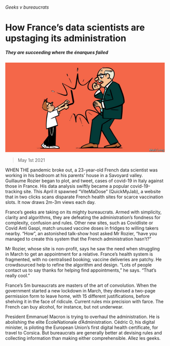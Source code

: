 ###### Geeks v bureaucrats

# How France’s data scientists are upstaging its administration 

##### They are succeeding where the énarques failed 

![image](images/20210501_eud001.jpg) 

> May 1st 2021 

WHEN THE pandemic broke out, a 23-year-old French data scientist was working in his bedroom at his parents’ house in a Savoyard valley. Guillaume Rozier began to plot, and tweet, cases of covid-19 in Italy against those in France. His data analysis swiftly became a popular covid-19-tracking site. This April it spawned “ViteMaDose” (QuickMyJab), a website that in two clicks scans disparate French health sites for scarce vaccination slots. It now draws 2m-3m views each day.

France’s geeks are taking on its mighty bureaucrats. Armed with simplicity, clarity and algorithms, they are defeating the administration’s fondness for complexity, confusion and rules. Other new sites, such as Covidliste or Covid Anti Gaspi, match unused vaccine doses in fridges to willing takers nearby. “How”, an astonished talk-show host asked Mr Rozier, “have you managed to create this system that the French administration hasn’t?”


Mr Rozier, whose site is non-profit, says he saw the need when struggling in March to get an appointment for a relative. France’s health system is fragmented, with no centralised booking; vaccine deliveries are patchy. He crowdsourced help to refine the algorithm and design. “Lots of people contact us to say thanks for helping find appointments,” he says. “That’s really cool.”

France’s 5m bureaucrats are masters of the art of convolution. When the government started a new lockdown in March, they devised a two-page permission form to leave home, with 15 different justifications, before shelving it in the face of ridicule. Current rules mix precision with farce. The French can buy alcohol, for instance, but not underwear.

President Emmanuel Macron is trying to overhaul the administration. He is abolishing the elite ÉcoleNationale d’Administration. Cédric O, his digital minister, is piloting the European Union’s first digital health certificate, for travel to Corsica. But bureaucrats are generally better at devising rules and collecting information than making either comprehensible. Allez les geeks.

